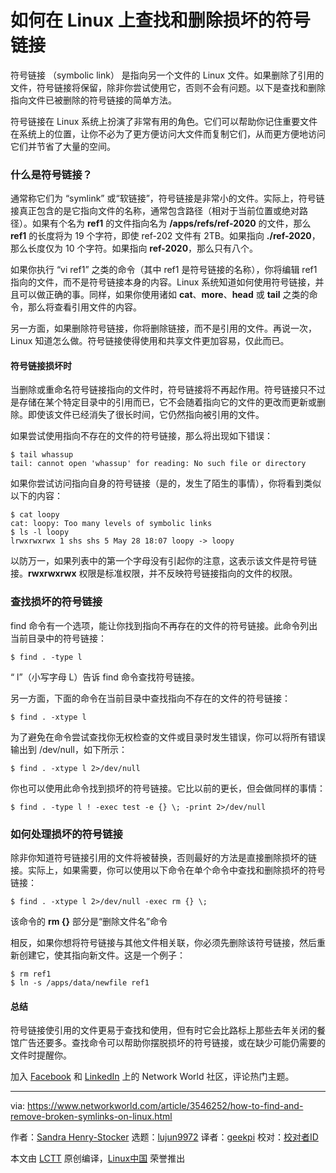 [#]: collector: (lujun9972)
[#]: translator: (geekpi)
[#]: reviewer: ( )
[#]: publisher: ( )
[#]: url: ( )
[#]: subject: (How to find and remove broken symlinks on Linux)
[#]: via: (https://www.networkworld.com/article/3546252/how-to-find-and-remove-broken-symlinks-on-linux.html)
[#]: author: (Sandra Henry-Stocker https://www.networkworld.com/author/Sandra-Henry_Stocker/)

如何在 Linux 上查找和删除损坏的符号链接
======
符号链接 （symbolic link） 是指向另一个文件的 Linux 文件。如果删除了引用的文件，符号链接将保留，除非你尝试使用它，否则不会有问题。以下是查找和删除指向文件已被删除的符号链接的简单方法。

符号链接在 Linux 系统上扮演了非常有用的角色。它们可以帮助你记住重要文件在系统上的位置，让你不必为了更方便访问大文件而复制它们，从而更方便地访问它们并节省了大量的空间。

### 什么是符号链接？

通常称它们为 “symlink” 或“软链接”，符号链接是非常小的文件。实际上，符号链接真正包含的是它指向文件的名称，通常包含路径（相对于当前位置或绝对路径）。如果有个名为 **ref1** 的文件指向名为  **/apps/refs/ref-2020** 的文件，那么 **ref1** 的长度将为 19 个字符，即使 ref-202 文件有 2TB。如果指向 **./ref-2020**，那么长度仅为 10 个字符。如果指向 **ref-2020**，那么只有八个。

如果你执行 “vi ref1” 之类的命令（其中 ref1 是符号链接的名称），你将编辑 ref1 指向的文件，而不是符号链接本身的内容。Linux 系统知道如何使用符号链接，并且可以做正确的事。同样，如果你使用诸如 **cat**、**more**、**head** 或 **tail** 之类的命令，那么将查看引用文件的内容。

另一方面，如果删除符号链接，你将删除链接，而不是引用的文件。再说一次，Linux 知道怎么做。符号链接使得使用和共享文件更加容易，仅此而已。

#### 符号链接损坏时

当删除或重命名符号链接指向的文件时，符号链接将不再起作用。符号链接只不过是存储在某个特定目录中的引用而已，它不会随着指向它的文件的更改而更新或删除。即使该文件已经消失了很长时间，它仍然指向被引用的文件。

如果尝试使用指向不存在的文件的符号链接，那么将出现如下错误：

```
$ tail whassup
tail: cannot open 'whassup' for reading: No such file or directory
```

如果你尝试访问指向自身的符号链接（是的，发生了陌生的事情），你将看到类似以下的内容：

```
$ cat loopy
cat: loopy: Too many levels of symbolic links
$ ls -l loopy
lrwxrwxrwx 1 shs shs 5 May 28 18:07 loopy -> loopy
```

以防万一，如果列表中的第一个字母没有引起你的注意，这表示该文件是符号链接。**rwxrwxrwx** 权限是标准权限，并不反映符号链接指向的文件的权限。

### 查找损坏的符号链接

find 命令有一个选项，能让你找到指向不再存在的文件的符号链接。此命令列出当前目录中的符号链接：

```
$ find . -type l
```

“ l”（小写字母 L）告诉 find 命令查找符号链接。

另一方面，下面的命令在当前目录中查找指向不存在的文件的符号链接：

```
$ find . -xtype l
```

为了避免在命令尝试查找你无权检查的文件或目录时发生错误，你可以将所有错误输出到 /dev/null，如下所示：

```
$ find . -xtype l 2>/dev/null
```

你也可以使用此命令找到损坏的符号链接。它比以前的更长，但会做同样的事情：

```
$ find . -type l ! -exec test -e {} \; -print 2>/dev/null
```

### 如何处理损坏的符号链接

除非你知道符号链接引用的文件将被替换，否则最好的方法是直接删除损坏的链接。实际上，如果需要，你可以使用以下命令在单个命令中查找和删除损坏的符号链接：

```
$ find . -xtype l 2>/dev/null -exec rm {} \;
```

该命令的 **rm {}** 部分是“删除文件名”命令

相反，如果你想将符号链接与其他文件相关联，你必须先删除该符号链接，然后重新创建它，使其指向新文件。这是一个例子：

```
$ rm ref1
$ ln -s /apps/data/newfile ref1
```

#### 总结

符号链接使引用的文件更易于查找和使用，但有时它会比路标上那些去年关闭的餐馆广告还要多。查找命令可以帮助你摆脱损坏的符号链接，或在缺少可能仍需要的文件时提醒你。

加入 [Facebook][1] 和 [LinkedIn][2] 上的 Network World 社区，评论热门主题。

--------------------------------------------------------------------------------

via: https://www.networkworld.com/article/3546252/how-to-find-and-remove-broken-symlinks-on-linux.html

作者：[Sandra Henry-Stocker][a]
选题：[lujun9972][b]
译者：[geekpi](https://github.com/geekpi)
校对：[校对者ID](https://github.com/校对者ID)

本文由 [LCTT](https://github.com/LCTT/TranslateProject) 原创编译，[Linux中国](https://linux.cn/) 荣誉推出

[a]: https://www.networkworld.com/author/Sandra-Henry_Stocker/
[b]: https://github.com/lujun9972
[1]: https://www.facebook.com/NetworkWorld/
[2]: https://www.linkedin.com/company/network-world

